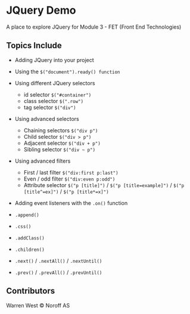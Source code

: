 # JQuery Demo
A place to explore JQuery for Module 3 - FET (Front End Technologies)

## Topics Include
- Adding JQuery into your project
- Using the `$("document").ready() function`
- Using different JQuery selectors
    - id selector `$("#container")`
    - class selector `$(".row")`
    - tag selector `$("div")`
- Using advanced selectors
    - Chaining selectors `$("div p")`
    - Child selector `$("div > p")`
    - Adjacent selector `$("div + p")`
    - Sibling selector `$("div ~ p")`
- Using advanced filters
    - First / last filter `$("div:first p:last")`
    - Even / odd filter `$("div:even p:odd")`
    - Attribute selector `$("p [title]")` / `$("p [title=example]")` / `$("p [title^=ex]")` / `$("p [title*=x]")`

- Adding event listeners with the `.on()` function
- `.append()`
- `.css()`
- `.addClass()`
- `.children()`
- `.next()` / `.nextAll()` / `.nextUntil()`
- `.prev()` / `.prevAll()` / `.prevUntil()`


## Contributors
Warren West &copy; Noroff AS
